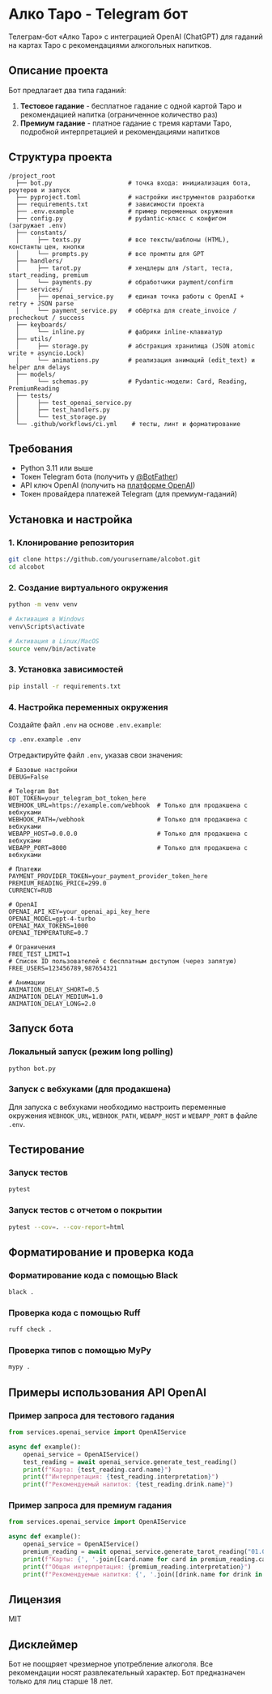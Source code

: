 # Алко Таро - Telegram бот

Телеграм-бот «Алко Таро» с интеграцией OpenAI (ChatGPT) для гаданий на картах Таро с рекомендациями алкогольных напитков.

## Описание проекта

Бот предлагает два типа гаданий:
1. **Тестовое гадание** - бесплатное гадание с одной картой Таро и рекомендацией напитка (ограниченное количество раз)
2. **Премиум гадание** - платное гадание с тремя картами Таро, подробной интерпретацией и рекомендациями напитков

## Структура проекта

```
/project_root
  ├── bot.py                     # точка входа: инициализация бота, роутеров и запуск
  ├── pyproject.toml             # настройки инструментов разработки
  ├── requirements.txt           # зависимости проекта
  ├── .env.example               # пример переменных окружения
  ├── config.py                  # pydantic-класс с конфигом (загружает .env)
  ├── constants/
  │     ├── texts.py             # все тексты/шаблоны (HTML), константы цен, кнопки
  │     └── prompts.py           # все промпты для GPT
  ├── handlers/
  │     ├── tarot.py             # хендлеры для /start, теста, start_reading, premium
  │     └── payments.py          # обработчики payment/confirm
  ├── services/
  │     ├── openai_service.py    # единая точка работы с OpenAI + retry + JSON parse
  │     └── payment_service.py   # обёртка для create_invoice / precheckout / success
  ├── keyboards/
  │     └── inline.py            # фабрики inline-клавиатур
  ├── utils/
  │     ├── storage.py           # абстракция хранилища (JSON atomic write + asyncio.Lock)
  │     └── animations.py        # реализация анимаций (edit_text) и helper для delays
  ├── models/
  │     └── schemas.py           # Pydantic-модели: Card, Reading, PremiumReading
  ├── tests/
  │     ├── test_openai_service.py
  │     ├── test_handlers.py
  │     └── test_storage.py
  └── .github/workflows/ci.yml    # тесты, линт и форматирование
```

## Требования

- Python 3.11 или выше
- Токен Telegram бота (получить у [@BotFather](https://t.me/BotFather))
- API ключ OpenAI (получить на [платформе OpenAI](https://platform.openai.com/))
- Токен провайдера платежей Telegram (для премиум-гаданий)

## Установка и настройка

### 1. Клонирование репозитория

```bash
git clone https://github.com/yourusername/alcobot.git
cd alcobot
```

### 2. Создание виртуального окружения

```bash
python -m venv venv

# Активация в Windows
venv\Scripts\activate

# Активация в Linux/MacOS
source venv/bin/activate
```

### 3. Установка зависимостей

```bash
pip install -r requirements.txt
```

### 4. Настройка переменных окружения

Создайте файл `.env` на основе `.env.example`:

```bash
cp .env.example .env
```

Отредактируйте файл `.env`, указав свои значения:

```
# Базовые настройки
DEBUG=False

# Telegram Bot
BOT_TOKEN=your_telegram_bot_token_here
WEBHOOK_URL=https://example.com/webhook  # Только для продакшена с вебхуками
WEBHOOK_PATH=/webhook                    # Только для продакшена с вебхуками
WEBAPP_HOST=0.0.0.0                      # Только для продакшена с вебхуками
WEBAPP_PORT=8000                         # Только для продакшена с вебхуками

# Платежи
PAYMENT_PROVIDER_TOKEN=your_payment_provider_token_here
PREMIUM_READING_PRICE=299.0
CURRENCY=RUB

# OpenAI
OPENAI_API_KEY=your_openai_api_key_here
OPENAI_MODEL=gpt-4-turbo
OPENAI_MAX_TOKENS=1000
OPENAI_TEMPERATURE=0.7

# Ограничения
FREE_TEST_LIMIT=1
# Список ID пользователей с бесплатным доступом (через запятую)
FREE_USERS=123456789,987654321

# Анимации
ANIMATION_DELAY_SHORT=0.5
ANIMATION_DELAY_MEDIUM=1.0
ANIMATION_DELAY_LONG=2.0
```

## Запуск бота

### Локальный запуск (режим long polling)

```bash
python bot.py
```

### Запуск с вебхуками (для продакшена)

Для запуска с вебхуками необходимо настроить переменные окружения `WEBHOOK_URL`, `WEBHOOK_PATH`, `WEBAPP_HOST` и `WEBAPP_PORT` в файле `.env`.

## Тестирование

### Запуск тестов

```bash
pytest
```

### Запуск тестов с отчетом о покрытии

```bash
pytest --cov=. --cov-report=html
```

## Форматирование и проверка кода

### Форматирование кода с помощью Black

```bash
black .
```

### Проверка кода с помощью Ruff

```bash
ruff check .
```

### Проверка типов с помощью MyPy

```bash
mypy .
```

## Примеры использования API OpenAI

### Пример запроса для тестового гадания

```python
from services.openai_service import OpenAIService

async def example():
    openai_service = OpenAIService()
    test_reading = await openai_service.generate_test_reading()
    print(f"Карта: {test_reading.card.name}")
    print(f"Интерпретация: {test_reading.interpretation}")
    print(f"Рекомендуемый напиток: {test_reading.drink.name}")
```

### Пример запроса для премиум гадания

```python
from services.openai_service import OpenAIService

async def example():
    openai_service = OpenAIService()
    premium_reading = await openai_service.generate_tarot_reading("01.01.1990")
    print(f"Карты: {', '.join([card.name for card in premium_reading.cards])}")
    print(f"Общая интерпретация: {premium_reading.interpretation}")
    print(f"Рекомендуемые напитки: {', '.join([drink.name for drink in premium_reading.drink_recommendations])}")
```

## Лицензия

MIT

## Дисклеймер

Бот не поощряет чрезмерное употребление алкоголя. Все рекомендации носят развлекательный характер. Бот предназначен только для лиц старше 18 лет.